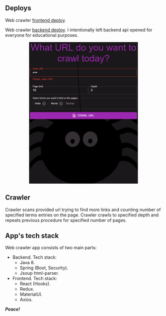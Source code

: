 ## Deploys

Web crawler [frontend deploy](https://lartiquel.github.io/crawler/).

Web crawler [backend deploy](https://srawler.herokuapp.com/api/).
I intentionally left backend api opened for everyone for educational purposes.

<p align="center">
  <img src="example.gif" width="350" height="455">
</p>

## Crawler

Crawler scans provided url trying to find more links and counting number of specified terms entries on the page. 
Crawler crawls to specified depth and repeats previous procedure for specified number of pages.

## App's tech stack

Web crawler app consists of two main parts:
* Backend. Tech stack:
	* Java 8.
	* Spring (Boot, Security).
	* Jsoup html-parser.
* Frontend. Tech stack:
	* React (Hooks).
	* Redux.
	* MaterialUI.
	* Axios.
	
***Peace!***